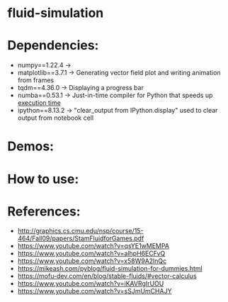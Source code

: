 # fluid-simulation

# Dependencies:
- numpy==1.22.4 &rarr;
- matplotlib==3.7.1 &rarr; Generating vector field plot and writing animation from frames
- tqdm==4.36.0 &rarr; Displaying a progress bar
- numba==0.53.1 &rarr; Just-in-time compiler for Python that speeds up [execution time](https://www.youtube.com/watch?v=x58W9A2lnQc)
- ipython==8.13.2 &rarr; "clear_output from IPython.display" used to clear output from notebook cell

# Demos:

# How to use:

# References:
- http://graphics.cs.cmu.edu/nsp/course/15-464/Fall09/papers/StamFluidforGames.pdf
- https://www.youtube.com/watch?v=qsYE1wMEMPA
- https://www.youtube.com/watch?v=alhpH6ECFvQ
- https://www.youtube.com/watch?v=x58W9A2lnQc
- https://mikeash.com/pyblog/fluid-simulation-for-dummies.html
- https://mofu-dev.com/en/blog/stable-fluids/#vector-calculus
- https://www.youtube.com/watch?v=iKAVRgIrUOU
- https://www.youtube.com/watch?v=sSJmUmCHAJY
